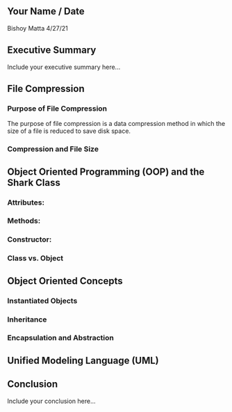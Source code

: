 ## Your Name / Date
Bishoy Matta 
4/27/21
## Executive Summary 
Include your executive summary here...

## File Compression

### Purpose of File Compression
The purpose of file compression is a data compression method in which the size of a file is reduced to save disk space.
### Compression and File Size

## Object Oriented Programming (OOP) and the Shark Class
### Attributes:
### Methods:
### Constructor:
### Class vs. Object

## Object Oriented Concepts
### Instantiated Objects
### Inheritance
### Encapsulation and Abstraction

## Unified Modeling Language (UML)

## Conclusion
Include your conclusion here...

